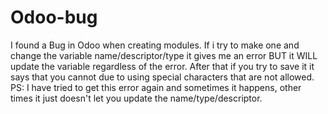 # Odoo-bug
I found  a Bug in Odoo when creating modules.
If i try to make one and change the variable name/descriptor/type it gives me an error BUT it WILL update the variable regardless of the error.
After that if you try to save it it says that you cannot due to using special characters that are not allowed.
PS: I have tried to get this error again and sometimes it happens, other times it just doesn't let you update the name/type/descriptor.

